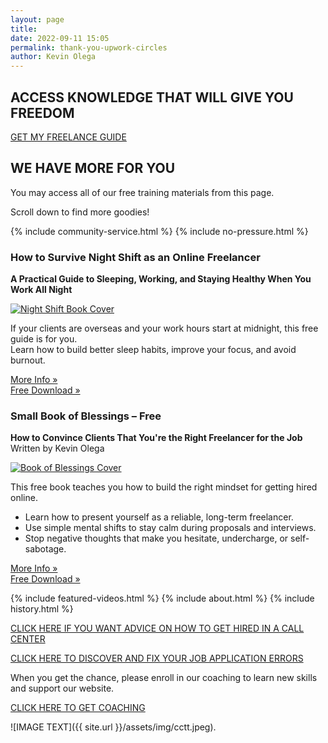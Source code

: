 ```yaml
--- 
layout: page
title: 
date: 2022-09-11 15:05
permalink: thank-you-upwork-circles  
author: Kevin Olega 
--- 
```

<h2>ACCESS KNOWLEDGE THAT WILL GIVE YOU FREEDOM</h2>

<p><a href="https://docs.google.com/document/d/1lgTlwCTNBDVeOPfdtS9ZGYsQEvhSoz-soz1HDCMkmC8/edit?usp=sharing" class="button focus">GET MY FREELANCE GUIDE</a></p>
<h2>WE HAVE MORE FOR YOU</h2>
<p>You may access all of our free training materials from this page.</p>
<p>Scroll down to find more goodies!</p>
{% include community-service.html %}
{% include no-pressure.html %}

### How to Survive Night Shift as an Online Freelancer

**A Practical Guide to Sleeping, Working, and Staying Healthy When You Work All Night**

[![Night Shift Book Cover](https://callcentertrainingtips.com/assets/img/Night%20Shift%20Book%20Cover-Sample.png)](https://callcentertrainingtips.com/night-shift-book)

If your clients are overseas and your work hours start at midnight, this free guide is for you.  
Learn how to build better sleep habits, improve your focus, and avoid burnout.

[More Info »](https://callcentertrainingtips.com/night-shift-book)  
[Free Download »](https://sendfox.com/lp/1g6pd2)

### Small Book of Blessings – Free
**How to Convince Clients That You're the Right Freelancer for the Job**  
Written by Kevin Olega

[![Book of Blessings Cover](https://callcentertrainingtips.com/assets/img/Book-of-Blessings-cover.png)](https://sendfox.com/lp/mnoe5q)

This free book teaches you how to build the right mindset for getting hired online.

- Learn how to present yourself as a reliable, long-term freelancer.  
- Use simple mental shifts to stay calm during proposals and interviews.  
- Stop negative thoughts that make you hesitate, undercharge, or self-sabotage.

[More Info »](https://callcentertrainingtips.com/sbb-book/)  
[Free Download »](https://sendfox.com/lp/mnoe5q)

{% include featured-videos.html %}
{% include about.html %}
{% include history.html %}

[CLICK HERE IF YOU WANT ADVICE ON HOW TO GET HIRED IN A CALL CENTER](https://callcentertrainingtips.com/4hired)

[CLICK HERE TO DISCOVER AND FIX YOUR JOB APPLICATION ERRORS](https://callcentertrainingtips.com/fix)

When you get the chance, please enroll in our coaching to learn new skills and support our website.

<a href="https://callcentertrainingtips.com/6WEL250/" class="button focus">CLICK HERE TO GET COACHING</a>

![IMAGE TEXT]({{ site.url }}/assets/img/cctt.jpeg).
